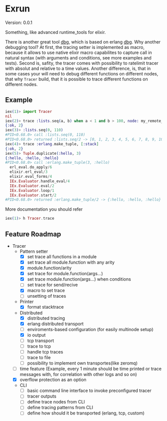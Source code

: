 Exrun
=====

Version: 0.0.1

Something, like advanced runtime_tools for elixir.

There is another great tool [dbg](https://github.com/fishcakez/dbg), which is based on erlang [dbg](http://erlang.org/doc/man/dbg.html). Why another debugging tool? At first, the tracing setter is implemented as macro, because it allows to use native elixir macro capabilites to capture call in natural syntax (with arguments and conditions, see more examples and tests). Second is, safity, the tracer comes with possibility to ratelimit tracer with absolut and relative to a time values. Another difference, is, that in some cases your will need to debug
different functions on different nodes, that why `Tracer` build, that it is possible to trace different functions on different nodes.

## Example

```elixir
iex(1)> import Tracer
nil
iex(2)> trace :lists.seq(a, b) when a < 1 and b > 100, node: my_remote_node, limit: %{rate: 1000, time: 1000}
{:ok, 2}
iex(3)> :lists.seq(0, 110)
#PID<0.68.0> call :lists.seq(0, 110)
#PID<0.68.0> returned :lists.seq/2 -> [0, 1, 2, 3, 4, 5, 6, 7, 8, 9, 10, 11, 12, 13, 14, 15, 16, 17, 18, 19, 20, 21, 22, 23, 24, 25, 26, 27, 28, 29, 30, 31, 32, 33, 34, 35, 36, 37, 38, 39, 40, 41, 42, 43, 44, 45, 46, 47, 48, 49, ...]
iex(4)> trace :erlang.make_tuple, [:stack]
{:ok, 2}
iex(5)> Tuple.duplicate(:hello, 3)
{:hello, :hello, :hello}
#PID<0.68.0> call :erlang.make_tuple(3, :hello)
  erl_eval.do_apply/6
  elixir.erl_eval/3
  elixir.eval_forms/4
  IEx.Evaluator.handle_eval/4
  IEx.Evaluator.eval/2
  IEx.Evaluator.loop/1
  IEx.Evaluator.start/2
#PID<0.68.0> returned :erlang.make_tuple/2 -> {:hello, :hello, :hello}
```

More documentation you should refer

```elixir
iex(1)> h Tracer.trace
```

## Feature Roadmap
- Tracer
  - Pattern setter
    - [x] set trace all functions in a module
    - [x] set trace all module.function with any arity
    - [x] module.function/arity
    - [x] set trace for module.function(args...)
    - [x] set trace module.function(args...) when conditions
    - [ ] set trace for send/recive
    - [x] macro to set trace
    - [ ] unsetting of traces
  - Printer
    - [x] format stacktrace
  - Distributed
    - [x] distributed tracing
    - [x] erlang distributed transport
    - [ ] enviroments-based configuration (for easily multinode setup)
    - [x] io output
    - [ ] tcp transport
    - [ ] trace to tcp
    - [ ] handle tcp traces
    - [ ] trace to file
    - [ ] possibility to implement own transportes(like zeromq)
  - [ ] time feature  (Example, every 1 minute should be time printed or trace messages with, for correlation with other logs and so on)
  - [x] overflow protection as an option
  - CLI
    - [ ] basic command line interface to invoke preconfigured tracer
    - [ ] tracer outputs
    - [ ] define trace nodes from CLI
    - [ ] define tracing patterns from CLI
    - [ ] define how should it be transported (erlang, tcp, custom)
